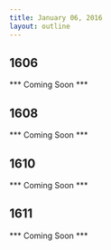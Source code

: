 ```yaml
---
title: January 06, 2016
layout: outline
---
```


## 1606
*** Coming Soon ***

## 1608
*** Coming Soon ***

## 1610
*** Coming Soon ***

## 1611
*** Coming Soon ***
